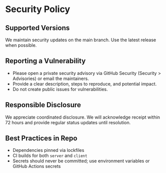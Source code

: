 # Security Policy

## Supported Versions

We maintain security updates on the main branch. Use the latest release when possible.

## Reporting a Vulnerability

- Please open a private security advisory via GitHub Security (Security > Advisories) or email the maintainers.
- Provide a clear description, steps to reproduce, and potential impact.
- Do not create public issues for vulnerabilities.

## Responsible Disclosure

We appreciate coordinated disclosure. We will acknowledge receipt within 72 hours and provide regular status updates until resolution.

## Best Practices in Repo

- Dependencies pinned via lockfiles
- CI builds for both `server` and `client`
- Secrets should never be committed; use environment variables or GitHub Actions secrets


